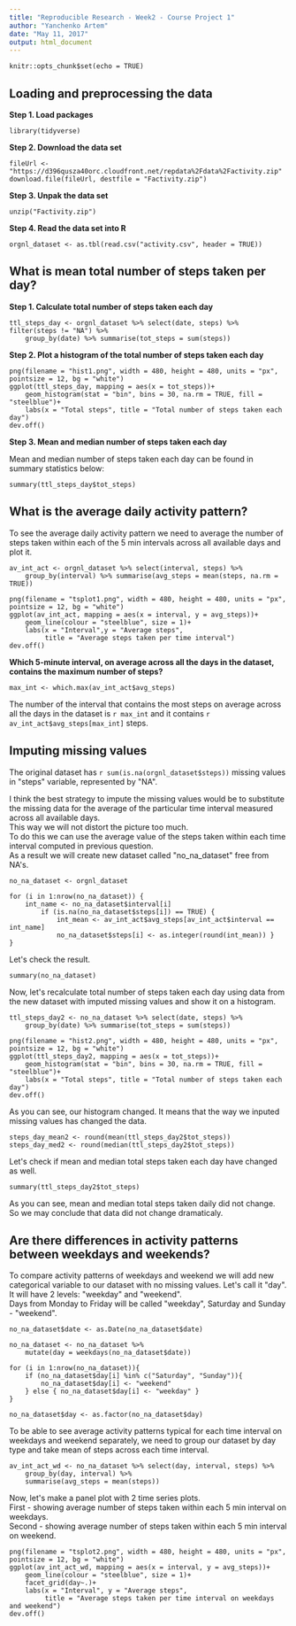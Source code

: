 ```yaml
---
title: "Reproducible Research - Week2 - Course Project 1"
author: "Yanchenko Artem"
date: "May 11, 2017"
output: html_document
---
```


```{r setup, include=FALSE}
knitr::opts_chunk$set(echo = TRUE)
```

## Loading and preprocessing the data

**Step 1. Load packages**  

```{r load packages, message=FALSE}
library(tidyverse)
```


**Step 2. Download the data set**  

```{r download}
fileUrl <- "https://d396qusza40orc.cloudfront.net/repdata%2Fdata%2Factivity.zip"
download.file(fileUrl, destfile = "Factivity.zip")
```

**Step 3. Unpak the data set**  

```{r unpack}
unzip("Factivity.zip")
```

**Step 4. Read the data set into R**  

```{r read in}
orgnl_dataset <- as.tbl(read.csv("activity.csv", header = TRUE))
```

## What is mean total number of steps taken per day?  

**Step 1. Calculate total number of steps taken each day**  

```{r total steps per day}
ttl_steps_day <- orgnl_dataset %>% select(date, steps) %>% filter(steps != "NA") %>%
    group_by(date) %>% summarise(tot_steps = sum(steps))
```

**Step 2. Plot a histogram of the total number of steps taken each day**  

```{r total steps histogram}
png(filename = "hist1.png", width = 480, height = 480, units = "px", pointsize = 12, bg = "white")
ggplot(ttl_steps_day, mapping = aes(x = tot_steps))+
    geom_histogram(stat = "bin", bins = 30, na.rm = TRUE, fill = "steelblue")+
    labs(x = "Total steps", title = "Total number of steps taken each day")
dev.off()
```

**Step 3. Mean and median number of steps taken each day**  

Mean and median number of steps taken each day can be found in summary statistics below:  
```{r total steps per day summary}
summary(ttl_steps_day$tot_steps)
```

## What is the average daily activity pattern?  

To see the average daily activity pattern we need to average the number of steps taken within each of the 5 min intervals across all available days and plot it.

```{r time series plot of the average number of steps taken per 5 min interval}
av_int_act <- orgnl_dataset %>% select(interval, steps) %>%
    group_by(interval) %>% summarise(avg_steps = mean(steps, na.rm = TRUE))

png(filename = "tsplot1.png", width = 480, height = 480, units = "px", pointsize = 12, bg = "white")
ggplot(av_int_act, mapping = aes(x = interval, y = avg_steps))+
    geom_line(colour = "steelblue", size = 1)+
    labs(x = "Interval",y = "Average steps",
         title = "Average steps taken per time interval")
dev.off()
```

**Which 5-minute interval, on average across all the days in the dataset, contains the maximum number of steps?**  
```{r interval with maximum average steps}
max_int <- which.max(av_int_act$avg_steps)
```

The number of the interval that contains the most steps on average across all the days in the dataset is `r max_int` and it contains `r av_int_act$avg_steps[max_int]` steps.

## Imputing missing values  

The original dataset has `r sum(is.na(orgnl_dataset$steps))` missing values in "steps" variable, represented by "NA".  

I think the best strategy to impute the missing values would be to substitute the missing data for the average of the particular time interval measured across all available days.  
This way we will not distort the picture too much.  
To do this we can use the average value of the steps taken within each time interval computed in previous question.  
As a result we will create new dataset called "no_na_dataset" free from NA's.

```{r create new dataset without missing values}
no_na_dataset <- orgnl_dataset

for (i in 1:nrow(no_na_dataset)) {
    int_name <- no_na_dataset$interval[i]
        if (is.na(no_na_dataset$steps[i]) == TRUE) {
            int_mean <- av_int_act$avg_steps[av_int_act$interval == int_name]
            no_na_dataset$steps[i] <- as.integer(round(int_mean)) }
}
```

Let's check the result.  
```{r check the result}
summary(no_na_dataset)
```

Now, let's recalculate total number of steps taken each day using data from the new dataset with imputed missing values and show it on a histogram.  

```{r recalculate total number of steps taken each day from the new dataset + histogram, warning=FALSE}
ttl_steps_day2 <- no_na_dataset %>% select(date, steps) %>%
    group_by(date) %>% summarise(tot_steps = sum(steps))

png(filename = "hist2.png", width = 480, height = 480, units = "px", pointsize = 12, bg = "white")
ggplot(ttl_steps_day2, mapping = aes(x = tot_steps))+
    geom_histogram(stat = "bin", bins = 30, na.rm = TRUE, fill = "steelblue")+
    labs(x = "Total steps", title = "Total number of steps taken each day")
dev.off()
```

As you can see, our histogram changed. It means that the way we inputed missing values has changed the data.  
```{r echo=FALSE}
steps_day_mean2 <- round(mean(ttl_steps_day2$tot_steps))
steps_day_med2 <- round(median(ttl_steps_day2$tot_steps))
```

Let's check if mean and median total steps taken each day have changed as well.  
```{r total steps per day summary 2}
summary(ttl_steps_day2$tot_steps)
```

As you can see, mean and median total steps taken daily did not change.  
So we may conclude that data did not change dramaticaly.  

## Are there differences in activity patterns between weekdays and weekends?  

To compare activity patterns of weekdays and weekend we will add new categorical variable to our dataset with no missing values. Let's call it "day". It will have 2 levels: "weekday" and "weekend".  
Days from Monday to Friday will be called "weekday", Saturday and Sunday - "weekend".  

```{r add new variable with day type}
no_na_dataset$date <- as.Date(no_na_dataset$date)

no_na_dataset <- no_na_dataset %>%
    mutate(day = weekdays(no_na_dataset$date))

for (i in 1:nrow(no_na_dataset)){
    if (no_na_dataset$day[i] %in% c("Saturday", "Sunday")){
        no_na_dataset$day[i] <- "weekend"
    } else { no_na_dataset$day[i] <- "weekday" }
}

no_na_dataset$day <- as.factor(no_na_dataset$day)
```

To be able to see average activity patterns typical for each time interval on weekdays and weekend separately, we need to group our dataset by day type and take mean of steps across each time interval.  

```{r average steps taken on weekdays and weekend per each 5 min interval}
av_int_act_wd <- no_na_dataset %>% select(day, interval, steps) %>%
    group_by(day, interval) %>%
    summarise(avg_steps = mean(steps))
```

Now, let's make a panel plot with 2 time series plots.  
First - showing average number of steps taken within each 5 min interval on weekdays.  
Second - showing average number of steps taken within each 5 min interval on weekend.

```{r }
png(filename = "tsplot2.png", width = 480, height = 480, units = "px", pointsize = 12, bg = "white")
ggplot(av_int_act_wd, mapping = aes(x = interval, y = avg_steps))+
    geom_line(colour = "steelblue", size = 1)+
    facet_grid(day~.)+
    labs(x = "Interval", y = "Average steps",
         title = "Average steps taken per time interval on weekdays and weekend")
dev.off()
```

